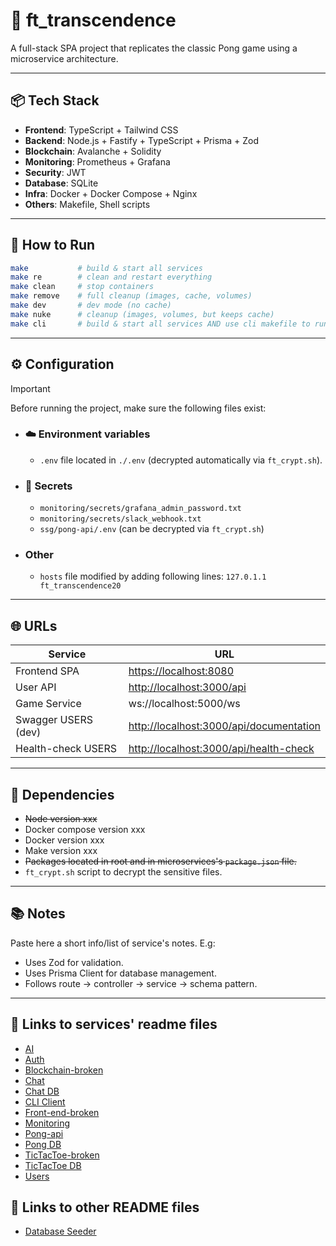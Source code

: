 # 🏓 ft_transcendence

A full-stack SPA project that replicates the classic Pong game using a microservice architecture.

---

## 📦 Tech Stack

- **Frontend**: TypeScript + Tailwind CSS
- **Backend**: Node.js + Fastify + TypeScript + Prisma + Zod
- **Blockchain**: Avalanche + Solidity
- **Monitoring**: Prometheus + Grafana
- **Security**: JWT
- **Database**: SQLite
- **Infra**: Docker + Docker Compose + Nginx
- **Others**: Makefile, Shell scripts

---

## 🚀 How to Run

```bash
make           # build & start all services
make re        # clean and restart everything
make clean     # stop containers
make remove    # full cleanup (images, cache, volumes)
make dev       # dev mode (no cache)
make nuke      # cleanup (images, volumes, but keeps cache)
make cli       # build & start all services AND use cli makefile to run it
```

---

## ⚙️ Configuration

> [!IMPORTANT]
>
> Before running the project, make sure the following files exist:
>
> - ### ☁️ Environment variables
>
>   - `.env` file located in `./.env` (decrypted automatically via `ft_crypt.sh`).
>
> - ### 🔐 Secrets
>
>   - `monitoring/secrets/grafana_admin_password.txt`
>   - `monitoring/secrets/slack_webhook.txt`
>   - `ssg/pong-api/.env` (can be decrypted via `ft_crypt.sh`)
>
> - ### Other
>
>   - `hosts` file modified by adding following lines: `127.0.1.1    ft_transcendence20`

---

## 🌐 URLs

| Service             | URL                                                                                        |
| ------------------- | ------------------------------------------------------------------------------------------ |
| Frontend SPA        | [https://localhost:8080](http://localhost:8080/)                                           |
| User API            | [http://localhost:3000/api](http://localhost:3000/api/users/)                              |
| Game Service        | ws://localhost:5000/ws                                                                     |
| Swagger USERS (dev) | [http://localhost:3000/api/documentation](http://localhost:3000/api/tools/swagger)         |
| Health-check USERS   | [http://localhost:3000/api/health-check](http://localhost:3000/api/health-check) |

---

## 🧩 Dependencies

- ~~Node version xxx~~
- Docker compose version xxx
- Docker version xxx
- Make version xxx
- ~~Packages located in root and in microservices's `package.json` file.~~
- `ft_crypt.sh` script to decrypt the sensitive files.

---

## 📚 Notes

Paste here a short info/list of service's notes.
E.g:

- Uses Zod for validation.
- Uses Prisma Client for database management.
- Follows route -> controller → service → schema pattern.

---

## 🔗 Links to services' readme files

- [AI](/microservices/ssg/ai/README.md)
- [Auth](/microservices/auth_api/README.md)
- [Blockchain-broken](/microservices/blockchain/README.md)
- [Chat](/microservices/chat_api/README.md)
- [Chat DB](/microservices/chat_db/README.md)
- [CLI Client](/microservices/cli-client/README.md)
- [Front-end-broken](/microservices/frontend/README.md)
- [Monitoring](/monitoring/README.md)
- [Pong-api](./microservices/ssg/pong-api/README.md)
- [Pong DB](/microservices/pong_db/README.md)
- [TicTacToe-broken](/microservices/tictactoe_api/README.md)
- [TicTacToe DB](/microservices/tictactoe_db/README.md)
- [Users](/microservices/users/README.md)

## 🔗 Links to other README files

- [Database Seeder](/tools/db_seeder/README.md)
